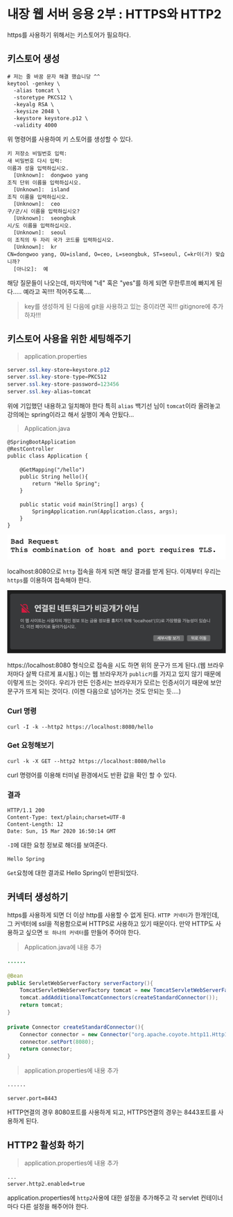 # 내장 웹 서버 응용 2부 : HTTPS와 HTTP2

https를 사용하기 위해서는 키스토어가 필요하다.

## 키스토어 생성

```shell
# 저는 줄 바꿈 문자 해결 했습니당 ^^
keytool -genkey \
  -alias tomcat \
  -storetype PKCS12 \
  -keyalg RSA \
  -keysize 2048 \
  -keystore keystore.p12 \
  -validity 4000
```

위 명령어를 사용하여 키 스토어를 생성할 수 있다.

```shell
키 저장소 비밀번호 입력:
새 비밀번호 다시 입력:
이름과 성을 입력하십시오.
  [Unknown]:  dongwoo yang
조직 단위 이름을 입력하십시오.
  [Unknown]:  island
조직 이름을 입력하십시오.
  [Unknown]:  ceo
구/군/시 이름을 입력하십시오?
  [Unknown]:  seongbuk
시/도 이름을 입력하십시오.
  [Unknown]:  seoul
이 조직의 두 자리 국가 코드를 입력하십시오.
  [Unknown]:  kr
CN=dongwoo yang, OU=island, O=ceo, L=seongbuk, ST=seoul, C=kr이(가) 맞습니까?
  [아니오]:  예
```

해당 질문들이 나오는데, 마지막에 "네" 혹은 "yes"를 하게 되면 무한루프에 빠지게 된다..... 예라고 꼭!!!! 적어주도록....

> key를 생성하게 된 다음에 git을 사용하고 있는 중이라면 꼭!!! gitignore에 추가하자!!!

## 키스토어 사용을 위한 세팅해주기

> application.properties

```java
server.ssl.key-store=keystore.p12
server.ssl.key-store-type=PKCS12
server.ssl.key-store-password=123456
server.ssl.key-alias=tomcat
```

위에 기입했던 내용하고 일치해야 한다 특히 `alias` 백기선 님이 `tomcat`이라 올려놓고 강의에는 spring이라고 해서 실행이 계속 안됬다...

> Application.java

```
@SpringBootApplication
@RestController
public class Application {

    @GetMapping("/hello")
    public String hello(){
        return "Hello Spring";
    }

    public static void main(String[] args) {
        SpringApplication.run(Application.class, args);
    }
}
```

![](picture/http.png)

localhost:8080으로 `http` 접속을 하게 되면 해당 결과를 받게 된다.
이제부터 우리는 `https`를 이용하여 접속해야 한다.

![](picture/private.png)

https://localhost:8080 형식으로 접속을 시도 하면 위의 문구가 뜨게 된다.(웹 브라우저마다 살짝 다르게 표시됨.) 이는 웹 브라우저가 `public키`를 가지고 있지 않기 때문에 이렇게 뜨는 것이다. 우리가 만든 인증서는 브라우저가 모르는 인증서이기 때문에 보안 문구가 뜨게 되는 것이다. (이젠 다음으로 넘어가는 것도 안되는 듯....)

### Curl 명령

```shell
curl -I -k --http2 https://localhost:8080/hello
```

### Get 요청해보기

```shell
curl -k -X GET --http2 https://localhost:8080/hello
```

curl 명령어를 이용해 터미널 환경에서도 반환 값을 확인 할 수 있다.

### 결과

```http
HTTP/1.1 200
Content-Type: text/plain;charset=UTF-8
Content-Length: 12
Date: Sun, 15 Mar 2020 16:50:14 GMT
```

`-I`에 대한 요청 정보로 해더를 보여준다.

```http
Hello Spring
```

`Get`요청에 대한 결과로 Hello Spring이 반환되었다.

## 커넥터 생성하기

https를 사용하게 되면 더 이상 http를 사용할 수 없게 된다. `HTTP 커넥터`가 한개인데, 그 커넥터에 ssl을 적용함으로써 HTTPS로 사용하고 있기 때문이다. 만약 HTTP도 사용하고 싶으면 `또 하나의 커넥터`를 만들어 주어야 한다.

> Application.java에 내용 추가

```java
......

@Bean
public ServletWebServerFactory serverFactory(){
    TomcatServletWebServerFactory tomcat = new TomcatServletWebServerFactory();
    tomcat.addAdditionalTomcatConnectors(createStandardConnector());
    return tomcat;
}

private Connector createStandardConnector(){
    Connector connector = new Connector("org.apache.coyote.http11.Http11NioProtocol");
    connector.setPort(8080);
    return connector;
}
```

> application.properties에 내용 추가

```
......

server.port=8443
```

HTTP연결의 경우 8080포트를 사용하게 되고, HTTPS연결의 경우는 8443포트를 사용하게 된다.

## HTTP2 활성화 하기

> application.properties에 내용 추가

```
...
server.http2.enabled=true
```

application.properties에 `http2`사용에 대한 설정을 추가해주고 각 servlet 컨테이너 마다 다른 설정을 해주어야 한다.

